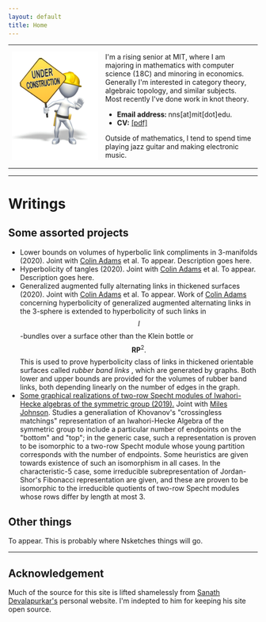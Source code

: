 ```yaml
---
layout: default
title: Home
---
```

<script type="text/javascript"
src="https://cdn.mathjax.org/mathjax/latest/MathJax.js?config=TeX-AMS-MML_HTMLorMML">
</script>

<table width="100%" cellspacing="0" cellpadding="0">
<tbody><tr>
<td width = "37.5%">
<img style="display: block; margin: auto;" alt="photo" src="/assets/under_construction.gif">
</td>
<td>
<p>
I'm a rising senior at MIT, where I am majoring in mathematics with computer science (18C) and minoring in economics.
Generally I'm interested in category theory, algebraic topology, and similar subjects.
Most recently I've done work in knot theory.
</p>
<ul>
<li><b>Email address:</b> nns[at]mit[dot]edu.</li>
<li><b>CV: </b><a href="/files/cv.pdf">[pdf]</a></li>
</ul>
<p>
Outside of mathematics, I tend to spend time playing jazz guitar and making electronic music.
</p>

</td>
</tr>
</tbody></table>

---

<h1> Writings </h1>
<h2>Some assorted projects</h2>

* Lower bounds on volumes of hyperbolic link compliments in 3-manifolds (2020). Joint with <a href="https://sites.williams.edu/cadams/">Colin Adams</a> et al. To appear.
    Description goes here.
* Hyperbolicity of tangles (2020). Joint with <a href="https://sites.williams.edu/cadams/">Colin Adams</a> et al. To appear.
    Description goes here.
* Generalized augmented fully alternating links in thickened surfaces (2020). Joint with <a href="https://sites.williams.edu/cadams/">Colin Adams</a> et al. To appear.
    Work of <a href="https://arxiv.org/abs/1506.03026v1">Colin Adams</a> concerning hyperbolicity of generalized augmented alternating links in the 3-sphere is extended to hyperbolicity of such links in $$I$$-bundles over a surface other than the Klein bottle or $$\mathbf{RP}^2.$$
    This is used to prove hyperbolicity class of links in thickened orientable surfaces called <i> rubber band links </i>, which are generated by graphs.
    Both lower and upper bounds are provided for the volumes of rubber band links, both depending linearly on the number of edges in the graph.
* <a href="https://math.mit.edu/research/undergraduate/spur/documents/2019Johnson-Stewart.pdf">Some graphical realizations of two-row Specht modules of Iwahori-Hecke algebras of the symmetric group (2019).</a> Joint with <a href="https://sites.williams.edu/cadams/">Miles Johnson</a>.
    Studies a generaliation of Khovanov's "crossingless matchings" representation of an Iwahori-Hecke Algebra of the symmetric group to include a particular number of endpoints on the "bottom" and "top";
    in the generic case, such a representation is proven to be isomorphic to a two-row Specht module whose young partition corresponds with the number of endpoints.
    Some heuristics are given towards existence of such an isomorphism in all cases.
    In the characteristic-5 case, some irreducible subrepresentation of Jordan-Shor's Fibonacci representation are given, and these are proven to be isomorphic to the irreducible quotients of two-row Specht modules whose rows differ by length at most 3.

<h2>Other things</h2>

To appear.
This is probably where Nsketches things will go.

---

<h2> Acknowledgement </h2>
Much of the source for this site is lifted shamelessly from <a href="https://sanathdevalapurkar.github.io/"> Sanath Devalapurkar's</a> personal website.
I'm indepted to him for keeping his site open source. 



